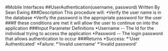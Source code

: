 #Mobile Interfaces
##UserAuthentication(username, password)
Written By Sean Ewing
###Description
This procedure will:
*Verify the user name is in the database
*Verify the password is the appropriate password for the user
###If these conditions are met it will allow the user to continue on into the application
###Input Parameter Definitions
*Username -- The Id for the individual trying to access the application
*Password -- The login password that allows authentication to occur
###Returns
*Success: 
	*'User Authenticated'
*Failure:
	*'Invalid username'
	*'Invalid password'

